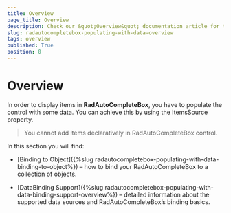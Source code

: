 ```yaml
---
title: Overview
page_title: Overview
description: Check our &quot;Overview&quot; documentation article for the RadAutoCompleteBox WPF control.
slug: radautocompletebox-populating-with-data-overview
tags: overview
published: True
position: 0
---
```


# Overview

In order to display items in __RadAutoCompleteBox__, you have to populate the control with some data. You can achieve this by using the ItemsSource property.

>You cannot add items declaratively in RadAutoCompleteBox control.

In this section you will find:

* [Binding to Object]({%slug radautocompletebox-populating-with-data-binding-to-object%}) – how to bind your RadAutoCompleteBox to a collection of objects.

* [DataBinding Support]({%slug radautocompletebox-populating-with-data-binding-support-overview%}) – detailed information about the supported data sources and RadAutoCompleteBox’s binding basics.

